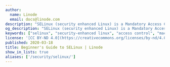 ```yaml
---
author:
  name: Linode
  email: docs@linode.com
description: "SELinux (security enhanced Linux) is a Mandatory Access Control (MAC) system that adds extra security mechanisms to your system. It exists as a set of kernel modifications and user-space utilities that are added onto a Linux distributions."
og_description: "SELinux (security enhanced Linux) is a Mandatory Access Control (MAC) system that adds extra security mechanisms to your system. It exists as a set of kernel modifications and user-space utilities that are added onto a Linux distribution."
keywords: ["selinux", "security-enhanced linux", "access control", "mac"]
license: '[CC BY-ND 4.0](https://creativecommons.org/licenses/by-nd/4.0)'
published: 2020-03-18
title: Beginner's Guide to SELinux | Linode
show_in_lists: true
aliases: ['/security/selinux/']
---
```


